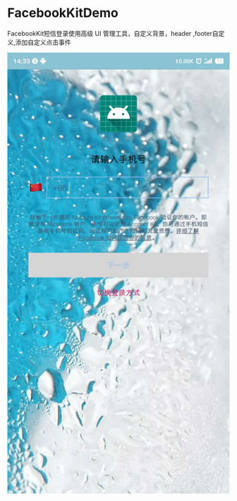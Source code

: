 # FacebookKitDemo
FacebookKit短信登录使用高级 UI 管理工具，自定义背景，header ,footer自定义,添加自定义点击事件

![自定义界面](https://github.com/jiangpan1/FacebookKitDemo/blob/master/facebookkit.jpg)